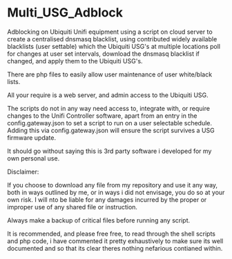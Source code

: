 # Multi_USG_Adblock

Adblocking on Ubiquiti Unifi equipment using a script on cloud server to create a centralised dnsmasq blacklist,
using contributed widely available blacklists (user settable) which the Ubiquiti USG's at multiple locations poll 
for changes at user set intervals, download the dnsmasq blacklist if changed, and apply them to the Ubiquiti USG's.

There are php files to easily allow user maintenance of user white/black lists.

All your require is a web server, and admin access to the Ubiquiti USG. 

The scripts do not in any way need access to, integrate with, or require changes to the Unifi Controller software,
apart from an entry in the config.gateway.json to set a script to run on a user selectable schedule. Adding this
via config.gateway.json will ensure the script survives a USG firmware update.

It should go without saying this is 3rd party software i developed for my own personal use. 

Disclaimer:

If you choose to download any file from my repository and use it any way, both in ways outlined by me, or in ways
i did not envisage, you do so at your own risk. I will nto be liable for any damages incurred by the proper or improper
use of any shared file or instruction.

Always make a backup of critical files before running any script.

It is recommended, and please free free, to read through the shell scripts and php code, i have commented it pretty 
exhaustively to make sure its well documented and so that its clear theres nothing nefarious contianed within.